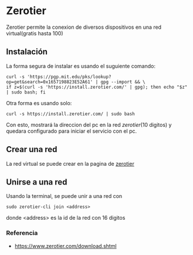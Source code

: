 # Zerotier
Zerotier permite la conexion de diversos dispositivos en una red virtual(gratis hasta 100)

## Instalación

La forma segura de instalar es usando el suguiente comando:
```
curl -s 'https://pgp.mit.edu/pks/lookup?op=get&search=0x1657198823E52A61' | gpg --import && \
if z=$(curl -s 'https://install.zerotier.com/' | gpg); then echo "$z" | sudo bash; fi
```

Otra forma es usando solo:
```
curl -s https://install.zerotier.com/ | sudo bash
```

Con esto, mostrará la direccion del pc en la red _zerotier_(10 digitos) y quedara configurado para iniciar el servicio con el pc.

## Crear una red
La red virtual se puede crear en la pagina de [zerotier](www.zerotier.com)

## Unirse a una red
Usando la terminal, se puede unir a una red con
```
sudo zerotier-cli join <address>
```
donde <address\> es la id de la red con 16 digitos

### Referencia
* https://www.zerotier.com/download.shtml
